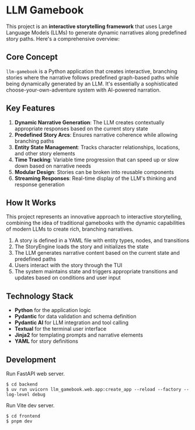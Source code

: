 # LLM Gamebook

This project is an **interactive storytelling framework** that uses Large Language Models (LLMs) to generate dynamic narratives along predefined story paths. Here's a comprehensive overview:

## Core Concept

`llm-gamebook` is a Python application that creates interactive, branching stories where the narrative follows predefined graph-based paths while being dynamically generated by an LLM. It's essentially a sophisticated choose-your-own-adventure system with AI-powered narration.

## Key Features

1. **Dynamic Narrative Generation**: The LLM creates contextually appropriate responses based on the current story state
2. **Predefined Story Arcs**: Ensures narrative coherence while allowing branching paths
3. **Entity State Management**: Tracks character relationships, locations, and other story elements
4. **Time Tracking**: Variable time progression that can speed up or slow down based on narrative needs
5. **Modular Design**: Stories can be broken into reusable components
6. **Streaming Responses**: Real-time display of the LLM's thinking and response generation

## How It Works

This project represents an innovative approach to interactive storytelling, combining the idea of traditional gamebooks with the dynamic capabilities of modern LLMs to create rich, branching narratives.

1. A story is defined in a YAML file with entity types, nodes, and transitions
2. The StoryEngine loads the story and initializes the state
3. The LLM generates narrative content based on the current state and predefined paths
4. Users interact with the story through the TUI
5. The system maintains state and triggers appropriate transitions and updates based on conditions and user input

## Technology Stack

- **Python** for the application logic
- **Pydantic** for data validation and schema definition
- **Pydantic AI** for LLM integration and tool calling
- **Textual** for the terminal user interface
- **Jinja2** for templating prompts and narrative elements
- **YAML** for story definitions

## Development

Run FastAPI web server.

```
$ cd backend
$ uv run uvicorn llm_gamebook.web.app:create_app --reload --factory --log-level debug
```

Run Vite dev server.

```
$ cd frontend
$ pnpm dev
```
